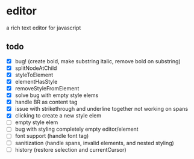 # editor

a rich text editor for javascript

## todo

- [x] bug! (create bold, make substring italic, remove bold on substring)
- [x] splitNodeAtChild
- [x] styleToElement
- [x] elementHasStyle
- [x] removeStyleFromElement
- [x] solve bug with empty style elems
- [x] handle BR as content tag
- [x] issue with strikethrough and underline together not working on spans
- [x] clicking to create a new style elem
- [ ] empty style elem
- [ ] bug with styling completely empty editor/element
- [ ] font support (handle font tag)
- [ ] sanitization (handle spans, invalid elements, and nested styling)
- [ ] history (restore selection and currentCursor)